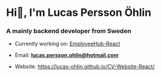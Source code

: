 <h1 align="left">Hi👋, I'm Lucas Persson Öhlin</h1>
<h3 align="left">A mainly backend developer from Sweden</h3>

- Currently working on: [EmployeeHub-React](https://github.com/TheoEsberg/EmployeeHub-React)

- Email: **lucas.persson.ohlin@hotmail.com**

- Website: https://lucas-ohlin.github.io/CV-Website-React/


<p align="left">
</p>

